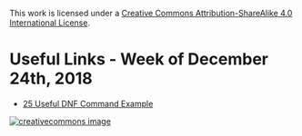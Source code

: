This work is licensed under a
[Creative Commons Attribution-ShareAlike 4.0 International License](http://creativecommons.org/licenses/by-sa/4.0/).

Useful Links - Week of December 24th, 2018
======

- [25 Useful DNF Command Example](https://www.rootusers.com/25-useful-dnf-command-examples-for-package-management-in-linux/)

[![creativecommons image](https://i.creativecommons.org/l/by-sa/4.0/80x15.png)](http://creativecommons.org/licenses/by-sa/4.0/)